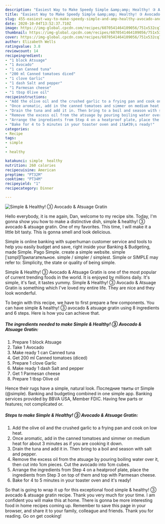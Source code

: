 ```yaml
---
description: "Easiest Way to Make Speedy Simple &amp;amp; Healthy! ③ Avocado &amp;amp; Atsuage Gratin"
title: "Easiest Way to Make Speedy Simple &amp;amp; Healthy! ③ Avocado &amp;amp; Atsuage Gratin"
slug: 455-easiest-way-to-make-speedy-simple-and-amp-healthy-avocado-and-amp-atsuage-gratin
date: 2020-10-04T13:52:37.710Z
image: https://img-global.cpcdn.com/recipes/6070541464109056/751x532cq70/simple-healthy-③-avocado-atsuage-gratin-recipe-main-photo.jpg
thumbnail: https://img-global.cpcdn.com/recipes/6070541464109056/751x532cq70/simple-healthy-③-avocado-atsuage-gratin-recipe-main-photo.jpg
cover: https://img-global.cpcdn.com/recipes/6070541464109056/751x532cq70/simple-healthy-③-avocado-atsuage-gratin-recipe-main-photo.jpg
author: Elizabeth Wells
ratingvalue: 3.8
reviewcount: 14
recipeingredient:
- "1 block Atsuage"
- "1 Avocado"
- "1 can Canned tuna"
- "200 ml Canned tomatoes diced"
- "1 clove Garlic"
- "1 dash Salt and pepper"
- "1 Parmesan cheese"
- "1 tbsp Olive oil"
recipeinstructions:
- "Add the olive oil and the crushed garlic to a frying pan and cook on low heat."
- "Once aromatic, add in the canned tomatoes and simmer on medium heat for about 3 minutes as if you are cooking it down."
- "Drain the tuna and add it in. Then bring to a boil and season with salt and pepper."
- "Remove the excess oil from the atsuage by pouring boiling water over it, then cut into 1cm pieces. Cut the avocado into 1cm cubes."
- "Arrange the ingredients from Step 4 on a heatproof plate, place the ingredients from Step 3 on top of them and top with Parmesan cheese."
- "Bake for 4 to 5 minutes in your toaster oven and it&#39;s ready!"
categories:
- Recipe
tags:
- simple
- 
- healthy

katakunci: simple  healthy 
nutrition: 260 calories
recipecuisine: American
preptime: "PT32M"
cooktime: "PT34M"
recipeyield: "1"
recipecategory: Dinner

---
```



![Simple &amp; Healthy! ③ Avocado &amp; Atsuage Gratin](https://img-global.cpcdn.com/recipes/6070541464109056/751x532cq70/simple-healthy-③-avocado-atsuage-gratin-recipe-main-photo.jpg)

Hello everybody, it is me again, Dan, welcome to my recipe site. Today, I'm gonna show you how to make a distinctive dish, simple &amp; healthy! ③ avocado &amp; atsuage gratin. One of my favorites. This time, I will make it a little bit tasty. This is gonna smell and look delicious.

Simple is online banking with superhuman customer service and tools to help you easily budget and save, right inside your Banking &amp; Budgeting, made Simple. Pago Simple. create a simple website. simple [ˈsɪmpl]Прилагательное. simple / simpler / simplest. Simple or SIMPLE may refer to: Simplicity, the state or quality of being simple.

Simple &amp; Healthy! ③ Avocado &amp; Atsuage Gratin is one of the most popular of current trending foods in the world. It is enjoyed by millions daily. It's simple, it's fast, it tastes yummy. Simple &amp; Healthy! ③ Avocado &amp; Atsuage Gratin is something which I've loved my entire life. They are nice and they look wonderful.


To begin with this recipe, we have to first prepare a few components. You can have simple &amp; healthy! ③ avocado &amp; atsuage gratin using 8 ingredients and 6 steps. Here is how you can achieve that.

<!--inarticleads1-->

##### The ingredients needed to make Simple &amp; Healthy! ③ Avocado &amp; Atsuage Gratin:

1. Prepare 1 block Atsuage
1. Take 1 Avocado
1. Make ready 1 can Canned tuna
1. Get 200 ml Canned tomatoes (diced)
1. Prepare 1 clove Garlic
1. Make ready 1 dash Salt and pepper
1. Get 1 Parmesan cheese
1. Prepare 1 tbsp Olive oil


Hence their rugs have a simple, natural look. Последние твиты от Simple (@simple). Banking and budgeting combined in one simple app. Banking services provided by BBVA USA, Member FDIC. Having few parts or features; not complicated or. 

<!--inarticleads2-->

##### Steps to make Simple &amp; Healthy! ③ Avocado &amp; Atsuage Gratin:

1. Add the olive oil and the crushed garlic to a frying pan and cook on low heat.
1. Once aromatic, add in the canned tomatoes and simmer on medium heat for about 3 minutes as if you are cooking it down.
1. Drain the tuna and add it in. Then bring to a boil and season with salt and pepper.
1. Remove the excess oil from the atsuage by pouring boiling water over it, then cut into 1cm pieces. Cut the avocado into 1cm cubes.
1. Arrange the ingredients from Step 4 on a heatproof plate, place the ingredients from Step 3 on top of them and top with Parmesan cheese.
1. Bake for 4 to 5 minutes in your toaster oven and it&#39;s ready!




So that is going to wrap it up for this exceptional food simple &amp; healthy! ③ avocado &amp; atsuage gratin recipe. Thank you very much for your time. I am confident you will make this at home. There is gonna be more interesting food in home recipes coming up. Remember to save this page in your browser, and share it to your family, colleague and friends. Thank you for reading. Go on get cooking!
